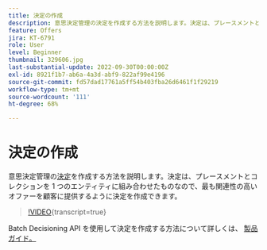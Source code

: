 ```yaml
---
title: 決定の作成
description: 意思決定管理の決定を作成する方法を説明します。決定は、プレースメントとコレクションを 1 つのエンティティに組み合わせたものなので、最も関連性の高いオファーを顧客に提供するように決定を作成できます。
feature: Offers
jira: KT-6791
role: User
level: Beginner
thumbnail: 329606.jpg
last-substantial-update: 2022-09-30T00:00:00Z
exl-id: 8921f1b7-ab6a-4a3d-abf9-822af99e4196
source-git-commit: fd57dad17761a5ff54b403fba26d6461f1f29219
workflow-type: tm+mt
source-wordcount: '111'
ht-degree: 68%

---
```


# 決定の作成

意思決定管理の[決定](https://experienceleague.adobe.com/docs/journey-optimizer/using/offer-decisioning/create-manage-activities/create-offer-activities.html)を作成する方法を説明します。決定は、プレースメントとコレクションを 1 つのエンティティに組み合わせたものなので、最も関連性の高いオファーを顧客に提供するように決定を作成できます。

>[!VIDEO](https://video.tv.adobe.com/v/329606?quality=12&learn=on){transcript=true}

Batch Decisioning API を使用して決定を作成する方法について詳しくは、 [製品ガイド。](https://experienceleague.adobe.com/docs/journey-optimizer/using/offer-decisioning/api-reference/offer-delivery-api/batch-decisioning-api.html)
